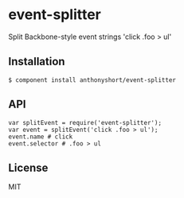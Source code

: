 
# event-splitter

  Split Backbone-style event strings 'click .foo &gt; ul'

## Installation

    $ component install anthonyshort/event-splitter

## API

    var splitEvent = require('event-splitter');
    var event = splitEvent('click .foo > ul');
    event.name # click
    event.selector # .foo > ul

## License

  MIT
